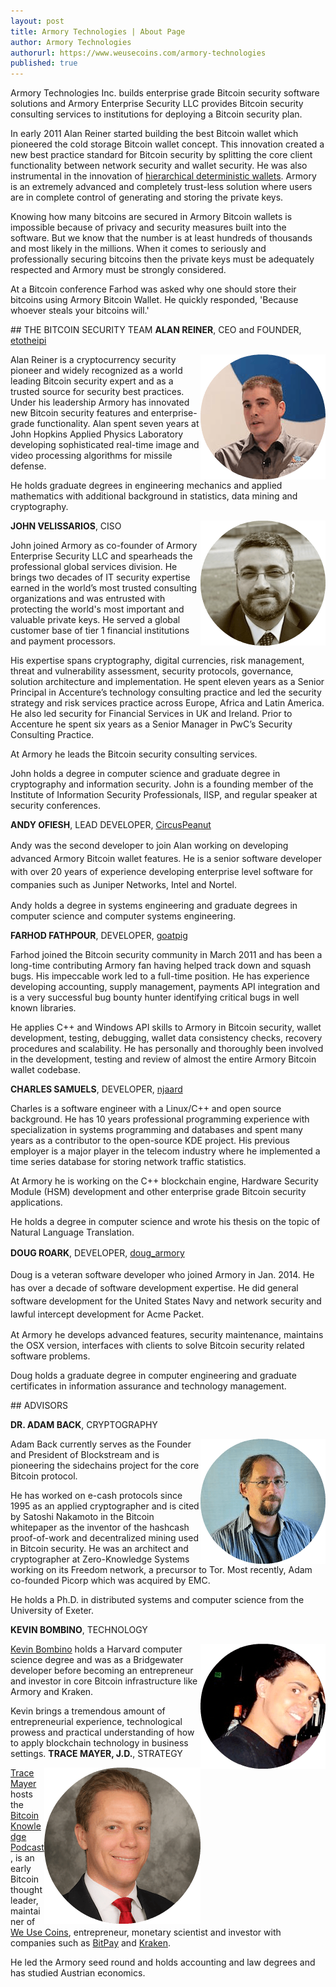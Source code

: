 ```yaml
---
layout: post
title: Armory Technologies | About Page
author: Armory Technologies
authorurl: https://www.weusecoins.com/armory-technologies
published: true
---
```


<p>Armory Technologies Inc. builds enterprise grade Bitcoin security software solutions and Armory Enterprise Security LLC provides Bitcoin security consulting services to institutions for deploying a Bitcoin security plan.</p>
<p>In early 2011 Alan Reiner started building the best Bitcoin wallet which pioneered the cold storage Bitcoin wallet concept. This innovation created a new best practice standard for Bitcoin security by splitting the core client functionality between network security and wallet security. He was also instrumental in the innovation of <a title="hierarchical deterministic wallets" href="https://github.com/bitcoin/bips/blob/master/bip-0032.mediawiki" target="_blank">hierarchical deterministic wallets</a>. Armory is an extremely advanced and completely trust-less solution where users are in complete control of generating and storing the private keys.</p>
<p>Knowing how many bitcoins are secured in Armory Bitcoin wallets is impossible because of privacy and security measures built into the software. But we know that the number is at least hundreds of thousands and most likely in the millions. When it comes to seriously and professionally securing bitcoins then the private keys must be adequately respected and Armory must be strongly considered.</p>
<p>At a Bitcoin conference Farhod was asked why one should store their bitcoins using Armory Bitcoin Wallet. He quickly responded, 'Because whoever steals your bitcoins will.'</p>
## THE BITCOIN SECURITY TEAM
<strong>ALAN REINER</strong>, CEO and FOUNDER, <a title="etotheipi" href="https://bitcointalk.org/index.php?action=profile;u=31239" target="_blank">etotheipi</a></p>
<p><img src="/images/alan-reiner.png" alt="Alan Reiner" align="right">Alan Reiner is a cryptocurrency security pioneer and widely recognized as a world leading Bitcoin security expert and as a trusted source for security best practices. Under his leadership Armory has innovated new Bitcoin security features and enterprise-grade functionality. Alan spent seven years at John Hopkins Applied Physics Laboratory developing sophisticated real-time image and video processing algorithms for missile defense.</p>
<p>He holds graduate degrees in engineering mechanics and applied mathematics with additional background in statistics, data mining and cryptography.</p>
<p>
<img src="/images/john-velissarios.png" alt="John Velissarios" align="right"><strong>JOHN VELISSARIOS</strong>, CISO</p>
<p>John joined Armory as co-founder of Armory Enterprise Security LLC and spearheads the professional global services division. He brings two decades of IT security expertise earned in the world’s most trusted consulting organizations and was entrusted with protecting the world's most important and valuable private keys. He served a global customer base of tier 1 financial institutions and payment processors.</p>
<p>His expertise spans cryptography, digital currencies, risk management, threat and vulnerability assessment, security protocols, governance, solution architecture and implementation. He spent eleven years as a Senior Principal in Accenture’s technology consulting practice and led the security strategy and risk services practice across Europe, Africa and Latin America. He also led security for Financial Services in UK and Ireland. Prior to Accenture he spent six years as a Senior Manager in PwC’s Security Consulting Practice.</p>
<p>At Armory he leads the Bitcoin security consulting services.</p>
<p>John holds a degree in computer science and graduate degree in cryptography and information security. John is a founding member of the Institute of Information Security Professionals, IISP, and regular speaker at security conferences.</p>
<p><strong>ANDY OFIESH</strong>, LEAD DEVELOPER, <a title="CircusPeanut" href="https://bitcointalk.org/index.php?action=profile;u=117383" target="_blank">CircusPeanut</a></p>
<p><span style="line-height: 1.5;">Andy was the second developer to join Alan working on developing advanced Armory Bitcoin wallet features. He is a senior software developer with over 20 years of experience developing enterprise level software for companies such as Juniper Networks, Intel and Nortel.</span></p>
<p>Andy holds a degree in systems engineering and graduate degrees in computer science and computer systems engineering.</p>
<p><strong>FARHOD FATHPOUR</strong>, DEVELOPER, <a title="goatpig" href="https://bitcointalk.org/index.php?action=profile;u=7811" target="_blank">goatpig</a></p>
<p>Farhod joined the Bitcoin security community in March 2011 and has been a long-time contributing Armory fan having helped track down and squash bugs. His impeccable work led to a full-time position. He has experience developing accounting, supply management, payments API integration and is a very successful bug bounty hunter identifying critical bugs in well known libraries.</p>
<p>He applies C++ and Windows API skills to Armory in Bitcoin security, wallet development, testing, debugging, wallet data consistency checks, recovery procedures and scalability. He has personally and thoroughly been involved in the development, testing and review of almost the entire Armory Bitcoin wallet codebase.</p>
<p><strong>CHARLES SAMUELS</strong>, DEVELOPER, <a href="https://bitcointalk.org/index.php?action=profile;u=216868" target="_blank">njaard</a></p>
<p>Charles is a software engineer with a Linux/C++ and open source background. He has 10 years professional programming experience with specialization in systems programming and databases and spent many years as a contributor to the open-source KDE project. His previous employer is a major player in the telecom industry where he implemented a time series database for storing network traffic statistics.</p>
<p>At Armory he is working on the C++ blockchain engine, Hardware Security Module (HSM) development and other enterprise grade Bitcoin security applications.</p>
<p>He holds a degree in computer science and wrote his thesis on the topic of Natural Language Translation.</p>
<p><span style="line-height: 1.5;"><strong>DOUG ROARK</strong>, DEVELOPER, <a title="doug_armory" href="https://bitcointalk.org/index.php?action=profile;u=252824" target="_blank">doug_armory</a></span></p>
<p><span style="line-height: 1.5;">Doug is a veteran software developer who joined Armory in Jan. 2014. He has over a decade of software development expertise. He did general software development for the United States Navy and network security and lawful intercept development for Acme Packet.</span></p>
<p>At Armory he develops advanced features, security maintenance, maintains the OSX version, interfaces with clients to solve Bitcoin security related software problems.</p>
<p>Doug holds a graduate degree in computer engineering and graduate certificates in information assurance and technology management.</p>
## ADVISORS
<p>
<strong>DR. ADAM BACK</strong>, CRYPTOGRAPHY
<p><img src="/images/adam-back.png" alt="Adam Back" align="right">Adam Back currently serves as the Founder and President of Blockstream and is pioneering the sidechains project for the core Bitcoin protocol.</p>
<p>He has worked on e-cash protocols since 1995 as an applied cryptographer and is cited by Satoshi Nakamoto in the Bitcoin whitepaper as the inventor of the hashcash proof-of-work and decentralized mining used in Bitcoin security. He was an architect and cryptographer at Zero-Knowledge Systems working on its Freedom network, a precursor to Tor. Most recently, Adam co-founded Picorp which was acquired by EMC.</p>
<p>He holds a Ph.D. in distributed systems and computer science from the University of Exeter.</p>
<strong>KEVIN BOMBINO</strong>, TECHNOLOGY</p>
<p><img src="/images/kevin-bombino.png" alt="Kevin Bombino" align="right"><a title="Kevin Bombino" href="http://bombino.org/" target="_blank">Kevin Bombino</a> holds a Harvard computer science degree and was as a Bridgewater developer before becoming an entrepreneur and investor in core Bitcoin infrastructure like Armory and Kraken.</span></p>
<p>Kevin brings a tremendous amount of entrepreneurial experience, technological prowess and practical understanding of how to apply blockchain technology in business settings.
<strong>TRACE MAYER, J.D.</strong>, STRATEGY
<p><img src="/images/trace-mayer.png" alt="Trace Mayer" align="right"><a title="Trace Mayer" href="http://www.tracemayer.net" target="_blank">Trace Mayer</a> hosts the <a title="Bitcoin Knowledge Podcast" href="http://www.bitcoin.kn" target="_blank">Bitcoin Knowledge Podcast</a>, is an early Bitcoin thought leader, maintainer of <a title="We Use Coins" href="https://www.weusecoins.com" target="_blank">We Use Coins</a>, entrepreneur, monetary scientist and investor with companies such as <a title="bitpay" href="http://www.bitpay.com" target="_blank">BitPay</a> and <a title="Kraken" href="http://www.kraken.com" target="_blank">Kraken</a>.</p>
<p>He led the Armory seed round and holds accounting and law degrees and has studied Austrian economics.
